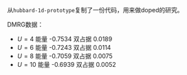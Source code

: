 从`hubbard-1d-prototype`复制了一份代码，用来做doped的研究。

DMRG数据：
- $U=4$ 能量 -0.7534 双占据 0.0189
- $U=6$ 能量 -0.7243 双占据 0.0114
- $U=8$ 能量 -0.7059 双占据 0.0075
- $U=10$ 能量 -0.6939 双占据 0.0052